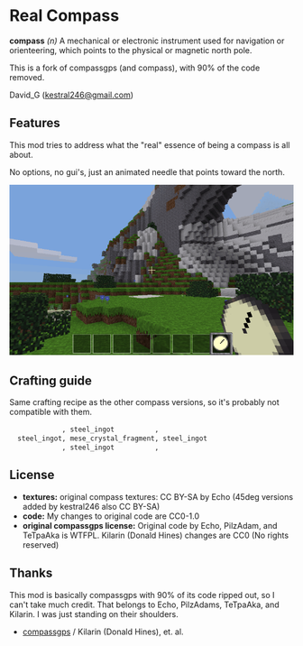 Real Compass
============

**compass** *(n)* A mechanical or electronic instrument used for navigation or orienteering,
which points to the physical or magnetic north pole.

This is a fork of compassgps (and compass), with 90% of the code removed.

David_G (kestral246@gmail.com)


Features
--------
This mod tries to address what the "real" essence of being a compass is all about.

No options, no gui's, just an animated needle that points toward the north.


![Realcompass Screenshot](screenshot.png "Realcompass")


Crafting guide
--------------
Same crafting recipe as the other compass versions, so it's probably not compatible with them.

```
             , steel_ingot          ,
  steel_ingot, mese_crystal_fragment, steel_ingot
             , steel_ingot          ,
```


License
-------
- **textures:** original compass textures: CC BY-SA by Echo (45deg versions added by kestral246 also CC BY-SA) 
- **code:**  My changes to original code are CC0-1.0
- **original compassgps license:** Original code by Echo, PilzAdam, and TeTpaAka is WTFPL. Kilarin (Donald Hines) changes are CC0 (No rights reserved)


Thanks
------
This mod is basically compassgps with 90% of its code ripped out, so I can't take much credit.
That belongs to Echo, PilzAdams, TeTpaAka, and Kilarin.  I was just standing on their shoulders.

- [compassgps](https://github.com/Kilarin/compassgps) / Kilarin (Donald Hines),
et. al.

